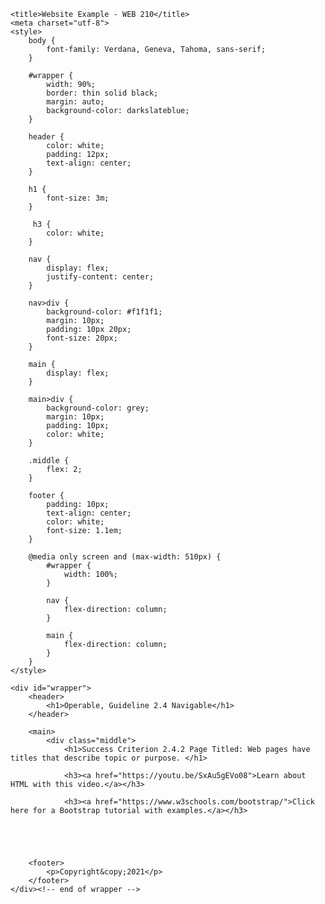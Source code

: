 <html lang="en">
<head>
<!--
    Linda Perez
    WEB 210
    DQ 4
    February 14th, 2021
-->

    <title>Website Example - WEB 210</title>
    <meta charset="utf-8">
    <style>
        body {
            font-family: Verdana, Geneva, Tahoma, sans-serif;
        }

        #wrapper {
            width: 90%;
            border: thin solid black;
            margin: auto;
            background-color: darkslateblue;
        }

        header {
            color: white;
            padding: 12px;
            text-align: center;
        }

        h1 {
            font-size: 3m;
        }
        
         h3 {
            color: white;
        }

        nav {
            display: flex;
            justify-content: center;
        }

        nav>div {
            background-color: #f1f1f1;
            margin: 10px;
            padding: 10px 20px;
            font-size: 20px;
        }

        main {
            display: flex;
        }

        main>div {
            background-color: grey;
            margin: 10px;
            padding: 10px;
            color: white;
        }

        .middle {
            flex: 2;
        }

        footer {
            padding: 10px;
            text-align: center;
            color: white;
            font-size: 1.1em;
        }

        @media only screen and (max-width: 510px) {
            #wrapper {
                width: 100%;
            }

            nav {
                flex-direction: column;
            }

            main {
                flex-direction: column;
            }
        }
    </style>
</head>


    <div id="wrapper">
        <header>
            <h1>Operable, Guideline 2.4 Navigable</h1>
        </header>
    
        <main>
            <div class="middle">
                <h1>Success Criterion 2.4.2 Page Titled: Web pages have titles that describe topic or purpose. </h1>

                <h3><a href="https://youtu.be/SxAu5gEVo08">Learn about HTML with this video.</a></h3>
                
                <h3><a href="https://www.w3schools.com/bootstrap/">Click here for a Bootstrap tutorial with examples.</a></h3>


        
            
      
        <footer>
            <p>Copyright&copy;2021</p>
        </footer>
    </div><!-- end of wrapper -->



